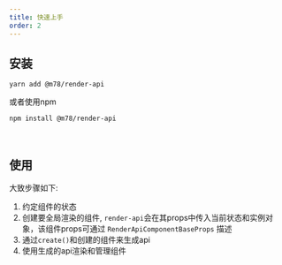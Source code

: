 ```yaml
---
title: 快速上手
order: 2
---
```


## 安装
```shell
yarn add @m78/render-api
```

或者使用npm

```shell
npm install @m78/render-api
```

<br/>


## 使用

大致步骤如下:

1. 约定组件的状态
2. 创建要全局渲染的组件, `render-api`会在其props中传入当前状态和实例对象，该组件props可通过 `RenderApiComponentBaseProps` 描述
3. 通过`create()`和创建的组件来生成api
4. 使用生成的api渲染和管理组件

<code src="./demos/demo1.tsx" />
